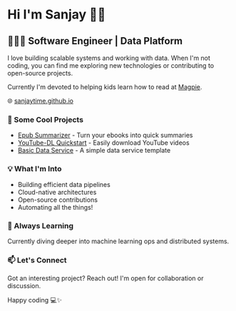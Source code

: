 # Hi I'm Sanjay 👋🏾

## 👨🏾‍💻 Software Engineer | Data Platform

I love building scalable systems and working with data. When I'm not coding, you can find me exploring new technologies or contributing to open-source projects.

Currently I'm devoted to helping kids learn how to read at [Magpie](https://www.magpie.org/).

🌐 [sanjaytime.github.io](https://sanjaytime.github.io)

### 🚀 Some Cool Projects

- [Epub Summarizer](https://github.com/sanjaytime/epub-summarizer) - Turn your ebooks into quick summaries
- [YouTube-DL Quickstart](https://github.com/sanjaytime/youtube-dl-quickstart) - Easily download YouTube videos
- [Basic Data Service](https://github.com/sanjaytime/basic-data-service) - A simple data service template

### 💡 What I'm Into

- Building efficient data pipelines
- Cloud-native architectures
- Open-source contributions
- Automating all the things!

### 🌱 Always Learning

Currently diving deeper into machine learning ops and distributed systems.

### 📫 Let's Connect

Got an interesting project? Reach out! I'm open for collaboration or discussion.

Happy coding 💻✨
